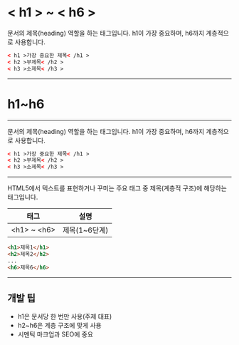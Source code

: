 # < h1 > ~ < h6 >

문서의 제목(heading) 역할을 하는 태그입니다. h1이 가장 중요하며, h6까지 계층적으로 사용합니다.

```html
< h1 >가장 중요한 제목< /h1 >
< h2 >부제목< /h2 >
< h3 >소제목< /h3 >
```

---

# h1~h6
---

문서의 제목(heading) 역할을 하는 태그입니다. h1이 가장 중요하며, h6까지 계층적으로 사용합니다.

```html
< h1 >가장 중요한 제목< /h1 >
< h2 >부제목< /h2 >
< h3 >소제목< /h3 >
```

---

HTML5에서 텍스트를 표현하거나 꾸미는 주요 태그 중 제목(계층적 구조)에 해당하는 태그입니다.

| 태그                | 설명             |
|---------------------|------------------|
| &lt;h1&gt; ~ &lt;h6&gt;        | 제목(1~6단계)     |

```html
<h1>제목1</h1>
<h2>제목2</h2>
...
<h6>제목6</h6>
```

---

## 개발 팁
- h1은 문서당 한 번만 사용(주제 대표)
- h2~h6은 계층 구조에 맞게 사용
- 시멘틱 마크업과 SEO에 중요
